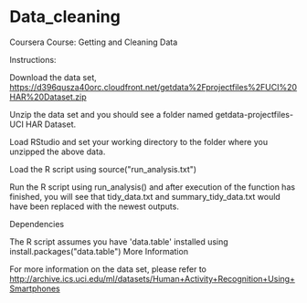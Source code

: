 # Data_cleaning

Coursera Course: Getting and Cleaning Data

Instructions:

Download the data set, https://d396qusza40orc.cloudfront.net/getdata%2Fprojectfiles%2FUCI%20HAR%20Dataset.zip

Unzip the data set and you should see a folder named getdata-projectfiles-UCI HAR Dataset.

Load RStudio and set your working directory to the folder where you unzipped the above data.

Load the R script using source("run_analysis.txt")

Run the R script using run_analysis() and after execution of the function has finished, you will see that tidy_data.txt and summary_tidy_data.txt would have been replaced with the newest outputs.

Dependencies

The R script assumes you have 'data.table' installed using install.packages("data.table")
More Information

For more information on the data set, please refer to http://archive.ics.uci.edu/ml/datasets/Human+Activity+Recognition+Using+Smartphones

